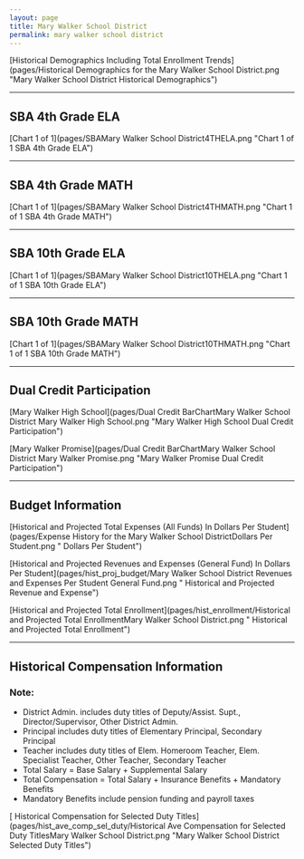 ```yaml
---
layout: page
title: Mary Walker School District
permalink: mary walker school district
---
```



[Historical Demographics Including Total Enrollment Trends](pages/Historical Demographics for the Mary Walker School District.png "Mary Walker School District Historical Demographics")

___

## SBA 4th Grade ELA

[Chart 1 of 1](pages/SBAMary Walker School District4THELA.png "Chart 1 of 1 SBA 4th Grade ELA")


___

## SBA 4th Grade MATH

[Chart 1 of 1](pages/SBAMary Walker School District4THMATH.png "Chart 1 of 1 SBA 4th Grade MATH")


___

## SBA 10th Grade ELA

[Chart 1 of 1](pages/SBAMary Walker School District10THELA.png "Chart 1 of 1 SBA 10th Grade ELA")


___

## SBA 10th Grade MATH

[Chart 1 of 1](pages/SBAMary Walker School District10THMATH.png "Chart 1 of 1 SBA 10th Grade MATH")


___

## Dual Credit Participation

[Mary Walker High School](pages/Dual Credit BarChartMary Walker School District Mary Walker High School.png "Mary Walker High School Dual Credit Participation")

[Mary Walker Promise](pages/Dual Credit BarChartMary Walker School District Mary Walker Promise.png "Mary Walker Promise Dual Credit Participation")


___

## Budget Information

[Historical and Projected Total Expenses (All Funds) In Dollars Per Student](pages/Expense History for the Mary Walker School DistrictDollars Per Student.png " Dollars Per Student")

[Historical and Projected Revenues and Expenses (General Fund) In Dollars Per Student](pages/hist_proj_budget/Mary Walker School District Revenues and Expenses Per Student General Fund.png " Historical and Projected Revenue and Expense")

[Historical and Projected Total Enrollment](pages/hist_enrollment/Historical and Projected Total EnrollmentMary Walker School District.png " Historical and Projected Total Enrollment")


___

## Historical Compensation Information
### Note:
- District Admin. includes duty titles of Deputy/Assist. Supt., Director/Supervisor, Other District Admin.
- Principal includes duty titles of Elementary Principal, Secondary Principal
- Teacher includes duty titles of Elem. Homeroom Teacher, Elem. Specialist Teacher, Other Teacher, Secondary Teacher
- Total Salary = Base Salary + Supplemental Salary
- Total Compensation = Total Salary + Insurance Benefits + Mandatory Benefits
- Mandatory Benefits include pension funding and payroll taxes

[ Historical Compensation for Selected Duty Titles](pages/hist_ave_comp_sel_duty/Historical Ave Compensation for Selected Duty TitlesMary Walker School District.png "Mary Walker School District Selected Duty Titles")

